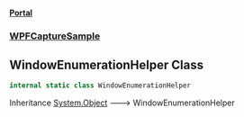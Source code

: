 #### [Portal](index.md 'index')
### [WPFCaptureSample](WPFCaptureSample.md 'WPFCaptureSample')

## WindowEnumerationHelper Class

```csharp
internal static class WindowEnumerationHelper
```

Inheritance [System.Object](https://docs.microsoft.com/en-us/dotnet/api/System.Object 'System.Object') &#129106; WindowEnumerationHelper